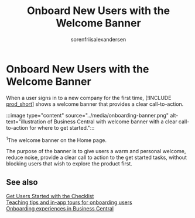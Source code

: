 ﻿---
title: Onboard New Users with the Welcome Banner
description: Learn about the banner that displays when a user signs into a new company for the first time.
ms.date: 03/26/2021
ms.topic: conceptual
ms.service: dynamics365-business-central
author: sorenfriisalexandersen
ms.author: soalex
manager: edupont
---

# Onboard New Users with the Welcome Banner

When a user signs in to a new company for the first time, [!INCLUDE [prod_short](../includes/prod_short.md)] shows a welcome banner that provides a clear call-to-action.  

:::image type="content" source="../media/onboarding-banner.png" alt-text="illustration of Business Central with welcome banner with a clear call-to-action for where to get started.":::

<sup>1</sup><a name="1"></a>The welcome banner on the Home page.

The purpose of the banner is to give users a warm and personal welcome, reduce noise, provide a clear call to action to the get started tasks, without blocking users that wish to explore the product first.  

## See also

[Get Users Started with the Checklist](onboarding-checklist.md)  
[Teaching tips and in-app tours for onboarding users](onboarding-teaching-tips-tours.md)  
[Onboarding experiences in Business Central](onboarding-experiences.md)  
